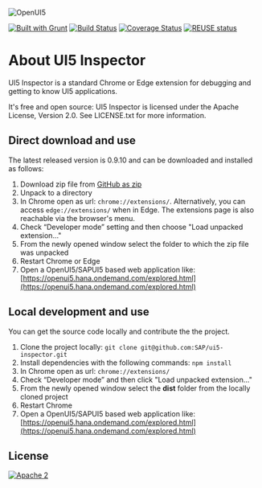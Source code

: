 ![OpenUI5](http://openui5.org/images/OpenUI5_new_big_side.png)

[![Built with Grunt](https://cdn.gruntjs.com/builtwith.png)](http://gruntjs.com/)
[![Build Status](https://travis-ci.org/SAP/ui5-inspector.svg?branch=master)](https://travis-ci.org/SAP/ui5-inspector)
[![Coverage Status](https://coveralls.io/repos/SAP/ui5-inspector/badge.svg?branch=master&service=github)](https://coveralls.io/github/SAP/ui5-inspector?branch=master)
[![REUSE status](https://api.reuse.software/badge/github.com/SAP/ui5-inspector)](https://api.reuse.software/info/github.com/SAP/ui5-inspector)

# About UI5 Inspector

UI5 Inspector is a standard Chrome or Edge extension for debugging and getting to know UI5 applications.

It's free and open source: UI5 Inspector is licensed under the Apache License, Version 2.0.
See LICENSE.txt for more information.

## Direct download and use

The latest released version is 0.9.10 and can be downloaded and installed as follows:

1. Download zip file from [GitHub as zip](https://github.com/SAP/ui5-inspector/releases/download/v0.9.10/package-0.9.10.zip)
2. Unpack to a directory
3. In Chrome open as url: `chrome://extensions/`. Alternatively, you can access `edge://extensions/` when in Edge. The extensions page is also reachable via the browser's menu.
4. Check “Developer mode” setting and then choose "Load unpacked extension..."
5. From the newly opened window select the folder to which the zip file was unpacked
6. Restart Chrome or Edge
7. Open a OpenUI5/SAPUI5 based web application like: [https://openui5.hana.ondemand.com/explored.html](https://openui5.hana.ondemand.com/explored.html)

## Local development and use

You can get the source code locally and contribute the the project.

1. Clone the project locally: `git clone git@github.com:SAP/ui5-inspector.git`
2. Install dependencies with the following commands: `npm install`
3. In Chrome open as url: `chrome://extensions/`
4. Check “Developer mode” and then click "Load unpacked extension..."
5. From the newly opened window select the **dist** folder from the locally cloned project
6. Restart Chrome
7. Open a OpenUI5/SAPUI5 based web application like: [https://openui5.hana.ondemand.com/explored.html](https://openui5.hana.ondemand.com/explored.html)

## License

[![Apache 2](https://img.shields.io/badge/license-Apache%202-blue.svg)](./LICENSE.txt)
